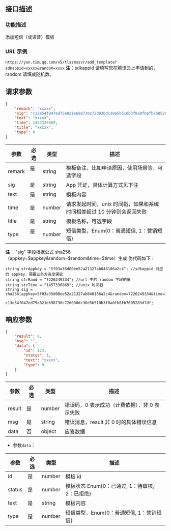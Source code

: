 ## 接口描述
### 功能描述
添加短信（或语音）模板

### URL 示例
`https://yun.tim.qq.com/v5/tlssmssvr/add_template?sdkappid=xxxxx&random=xxxx`
**注**：sdkappid 请填写您在腾讯云上申请到的，random 请填成随机数。

## 请求参数
```json
{
    "remark": "xxxxx",
    "sig": "c13e54f047ed75e821e698730c72d030dc30e5b510b3f8a0fb6fb7605283d7df",
    "text": "xxxxx",
    "time": 1457336869,
    "title": "xxxxx",
    "type": 0
}
```
| 参数   | 必选 | 类型   | 描述                                                               |
|--------|------|--------|--------------------------------------------------------------------|
| remark | 是   | string | 模板备注，比如申请原因，使用场景等，可选字段                       |
| sig    | 是   | string | App 凭证，具体计算方式见下注                                        |
| text   | 是   | string | 模板内容                                                           |
| time   | 是   | number | 请求发起时间，unix 时间戳，如果和系统时间相差超过 10 分钟则会返回失败 |
| title  | 是   | string | 模板名称，可选字段                                                 |
| type   | 是   | number | 短信类型，Enum{0：普通短信, 1：营销短信}                           |
**注**：
"sig" 字段根据公式 sha256（appkey=$appkey&random=$random&time=$time）生成
伪代码如下：
```
string strAppkey = "5f03a35d00ee52a21327ab048186a2c4"; //sdkappid 对应的 appkey，需要业务方高度保密
string strRand = "7226249334"; //url 中的 random 字段的值
string strTime = "1457336869"; //unix 时间戳
string sig = sha256(appkey=5f03a35d00ee52a21327ab048186a2c4&random=7226249334&time=1457336869)
           = c13e54f047ed75e821e698730c72d030dc30e5b510b3f8a0fb6fb7605283d7df;
```
## 响应参数
```json
{
    "result": 0,
    "msg": "",
    "data": {
        "id": 123,
        "status": 1,
        "text": "xxxxx",
        "type": 0
    }
}
```
| 参数   | 必选 | 类型   | 描述                                     |
|--------|------|--------|------------------------------------------|
| result | 是   | number | 错误码，0 表示成功（计费依据），非 0 表示失败 |
| msg    | 是   | string | 错误消息，result 非 0 时的具体错误信息      |
| data   | 否   | object | 应答数据                                 |

- 参数`data`：

| 参数   | 必选 | 类型   | 描述                                           |
|--------|------|--------|------------------------------------------------|
| id     | 是   | number | 模板 id                                         |
| status | 是   | number | 模板状态 Enum{0：已通过, 1：待审核, 2：已拒绝} |
| text   | 是   | string | 模板内容                                       |
| type   | 是   | number | 短信类型，Enum{0：普通短信, 1：营销短信}       |


